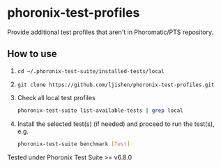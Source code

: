 # phoronix-test-profiles 

Provide additional test profiles that aren't in Phoromatic/PTS repository.

## How to use

1. `cd ~/.phoronix-test-suite/installed-tests/local`

2. `git clone https://github.com/ljishen/phoronix-test-profiles.git`

3. Check all local test profiles
   ```bash
   phoronix-test-suite list-available-tests | grep local
   ```

4. Install the selected test(s) (if needed) and proceed to run the test(s), e.g.
   ```bash
   phoronix-test-suite benchmark [Test]
   ```

Tested under Phoronix Test Suite >= v6.8.0
